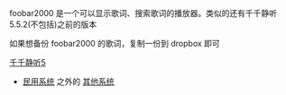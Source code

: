 
foobar2000 是一个可以显示歌词、搜索歌词的播放器。类似的还有千千静听5.5.2(不包括)之前的版本

如果想备份 foobar2000 的歌词，复制一份到 dropbox 即可

[千千静听5](https://tieba.baidu.com/p/2467145631)

- [民用系统](https://github.com/7900ms/00nottheater_deserted/tree/master/small) 之外的 [其他系统](https://github.com/7900ms/000nottheater_deserted_systemsoftware/tree/master/local-musicplay)
